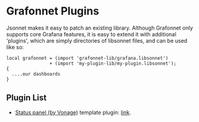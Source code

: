 # Grafonnet Plugins

Jsonnet makes it easy to patch an existing library.
Although Grafonnet only supports core Grafana features,
it is easy to extend it with additional 'plugins', which are
simply directories of libsonnet files, and can be used like
so:

```jsonnet
local grafonnet = (import 'grafonnet-lib/grafana.libsonnet')
                + (import 'my-plugin-lib/my-plugin.libsonnet');
{
  ....our dashboards
}
```

## Plugin List

* [Status panel (by Vonage)](https://grafana.com/grafana/plugins/vonage-status-panel) template plugin: [link](https://github.com/DifferentialOrange/grafonnet-status-panel).
